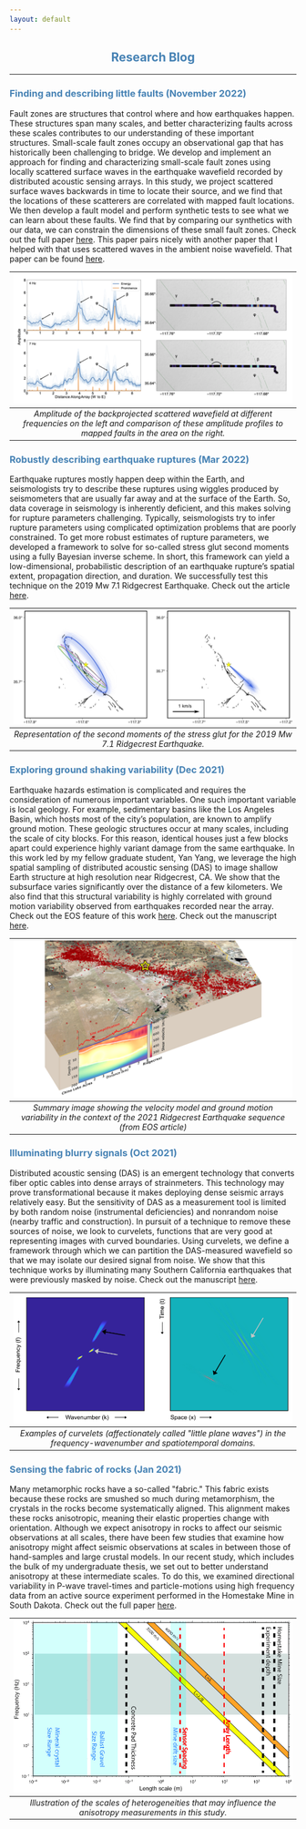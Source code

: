 ```yaml
---
layout: default
---
```


<h2 align="center" style="color:SteelBlue">
  Research Blog
</h2>

* * *

<h3 style="color:SteelBlue">
  Finding and describing little faults (November 2022)
</h3>

Fault zones are structures that control where and how earthquakes happen. These structures span many scales, and better characterizing faults across these scales contributes to our understanding of these important structures. Small-scale fault zones occupy an observational gap that has historically been challenging to bridge. We develop and implement an approach for finding and characterizing small-scale fault zones using locally scattered surface waves in the earthquake wavefield recorded by distributed acoustic sensing arrays. In this study, we project scattered surface waves backwards in time to locate their source, and we find that the locations of these scatterers are correlated with mapped fault locations. We then develop a fault model and perform synthetic tests to see what we can learn about these faults. We find that by comparing our synthetics with our data, we can constrain the dimensions of these small fault zones. Check out the full paper [here](https://doi.org/10.1029/2022JB025052). This paper pairs nicely with another paper that I helped with that uses scattered waves in the ambient noise wavefield. That paper can be found [here](https://doi.org/10.1029/2022JB024329).

| ![RBNov2022.png](/assets/img/RBNov2022.png) | 
|:--:| 
| *Amplitude of the backprojected scattered wavefield at different frequencies on the left and comparison of these amplitude profiles to mapped faults in the area on the right.* |

<h3 style="color:SteelBlue">
  Robustly describing earthquake ruptures (Mar 2022)
</h3>

Earthquake ruptures mostly happen deep within the Earth, and seismologists try to describe these ruptures using wiggles produced by seismometers that are usually far away and at the surface of the Earth. So, data coverage in seismology is inherently deficient, and this makes solving for rupture parameters challenging. Typically, seismologists try to infer rupture parameters using complicated optimization problems that are poorly constrained. To get more robust estimates of rupture parameters, we developed a framework to solve for so-called stress glut second moments using a fully Bayesian inverse scheme. In short, this framework can yield a low-dimensional, probabilistic description of an earthquake rupture’s spatial extent, propagation direction, and duration. We successfully test this technique on the 2019 Mw 7.1 Ridgecrest Earthquake. Check out the article [here](http://doi.org/10.1029/2021JB023780 ).

| ![RBJul2021.png](/assets/img/RBmar2022.jpg) | 
|:--:| 
| *Representation of the second moments of the stress glut for the 2019 Mw 7.1 Ridgecrest Earthquake.* |

<h3 style="color:SteelBlue">
  Exploring ground shaking variability (Dec 2021)
</h3>

Earthquake hazards estimation is complicated and requires the consideration of numerous important variables. One such important variable is local geology. For example, sedimentary basins like the Los Angeles Basin, which hosts most of the city’s population, are known to amplify ground motion. These geologic structures occur at many scales, including the scale of city blocks. For this reason, identical houses just a few blocks apart could experience highly variant damage from the same earthquake. In this work led by my fellow graduate student, Yan Yang, we leverage the high spatial sampling of distributed acoustic sensing (DAS) to image shallow Earth structure at high resolution near Ridgecrest, CA. We show that the subsurface varies significantly over the distance of a few kilometers. We also find that this structural variability is highly correlated with ground motion variability observed from earthquakes recorded near the array. Check out the EOS feature of this work [here](https://eos.org/research-spotlights/fiber-optic-cables-can-produce-high-resolution-underground-maps). Check out the manuscript [here](https://agupubs.onlinelibrary.wiley.com/doi/full/10.1029/2021GL096503).

| ![RBoct2021.png](/assets/img/RBDec2021.png) | 
|:--:| 
| *Summary image showing the velocity model and ground motion variability in the context of the 2021 Ridgecrest Earthquake sequence (from EOS article)* |

<h3 style="color:SteelBlue">
  Illuminating blurry signals (Oct 2021)
</h3>

Distributed acoustic sensing (DAS) is an emergent technology that converts fiber optic cables into dense arrays of strainmeters. This technology may prove transformational because it makes deploying dense seismic arrays relatively easy. But the sensitivity of DAS as a measurement tool is limited by both random noise (instrumental deficiencies) and nonrandom noise (nearby traffic and construction). In pursuit of a technique to remove these sources of noise, we look to curvelets, functions that are very good at representing images with curved boundaries. Using curvelets, we define a framework through which we can partition the DAS-measured wavefield so that we may isolate our desired signal from noise. We show that this technique works by illuminating many Southern California earthquakes that were previously masked by noise. Check out the manuscript [here](https://academic.oup.com/gji/advance-article/doi/10.1093/gji/ggab407/6382997).

| ![RBoct2021.png](/assets/img/RBoct2021.png) | 
|:--:| 
| *Examples of curvelets (affectionately called "little plane waves") in the frequency-wavenumber and spatiotemporal domains.* |

<h3 style="color:SteelBlue">
  Sensing the fabric of rocks (Jan 2021)
</h3>

Many metamorphic rocks have a so-called "fabric." This fabric exists because these rocks are smushed so much during metamorphism, the crystals in the rocks become systematically aligned. This alignment makes these rocks anisotropic, meaning their elastic properties change with orientation. Although we expect anisotropy in rocks to affect our seismic observations at all scales, there have been few studies that examine how anisotropy might affect seismic observations at scales in between those of hand-samples and large crustal models. In our recent study, which includes the bulk of my undergraduate thesis, we set out to better understand anisotropy at these intermediate scales. To do this, we examined directional variability in P-wave travel-times and particle-motions using high frequency data from an active source experiment performed in the Homestake Mine in South Dakota. Check out the full paper [here](https://academic.oup.com/gji/article/224/1/121/5900977?login=true).

| ![RBJun2021.png](/assets/img/RBJun2021.png) | 
|:--:| 
| *Illustration of the scales of heterogeneities that may influence the anisotropy measurements in this study.* |
